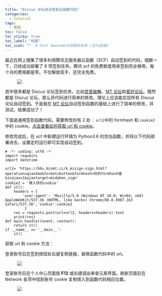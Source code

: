 ```yaml
---
title: "Discuz 论坛自动签到云函数代码"
categories:
  - tutorial
tags:
  - 教程
toc: false
toc_sticky: true
toc_label: "标题"
toc_icon: ""  # Font Awesome对应图标名称 (无fa前缀)	
---
```

最近在网上搜集了很多利用腾讯无服务器云函数（SCF）自动签到的代码，细数一下，已经成功部署了 8 项签到任务。腾讯 scf 的免费额度用来签到完全够用，每个月的费用都是零。不仅解放双手，还完全免费。

<figure> <a href="https://cdn.jsdelivr.net/gh/sunete/imghost/img20200708184413.png"><img src="https://cdn.jsdelivr.net/gh/sunete/imghost/img20200708184413.png"></a> </figure>

其中很多都是 Discuz 论坛签到任务，比如[吾爱破解][1]、[MT 论坛][2]和[爱好论坛][3]。既然都是 Discuz 论坛，那么将代码进行简单的修改，理论上应该能实现所有 Discuz 论坛自动签到。于是我在 [MT 论坛][2]自动签到函数的基础上进行了简单的修改，并测试，结果成功了！

下面是通用签到函数代码，需要修改的有 2 处： `url2`中的 formhash 和 `cookie2` 中的 cookie。[点击查看如何获取 url 和 cookie](#1)。

修改完成后，在 scf 中新建运行环境为 Python3.6 的空白函数，并将以下代码部署进去，设置定时运行即可实现自动签到。

```
# -*- coding: utf8 -*-
import requests
import datetime

url2= 'https://bbs.binmt.cc/k_misign-sign.html?operation=qiandao&format=button&formhash=你的formhash值&inajax=1&ajaxtarget=midaben_sign'
cookie2 = '填入你的cookie'
def it():
    headers = {
        'user-agent': 'Mozilla/5.0 (Windows NT 10.0; Win64; x64) AppleWebKit/537.36 (KHTML, like Gecko) Chrome/80.0.3987.163 Safari/537.36','cookie':cookie2
         }
    res = requests.post(url=url2, headers=headers).text
    print(res)
def main_handler(event, context):
    return it()
if __name__ == '__main__':
    it()
```

<span id="1">获取 url 和 cookie 方法：<span>

登录账号后在签到按钮处右键复制链接，替换函数代码中的 url。

<figure> <a href="https://cdn.jsdelivr.net/gh/sunete/imghost/img20200708190726.png"><img src="https://cdn.jsdelivr.net/gh/sunete/imghost/img20200708190726.png"></a> </figure>

登录账号后在个人中心页面按 **F12** 或右键调出审查元素界面。刷新页面后在 Network 各项中找到账号 cookie 复制填入到函数代码相应位置。

<figure> <a href="https://cdn.jsdelivr.net/gh/sunete/imghost/img20200708193216.png"><img src="https://cdn.jsdelivr.net/gh/sunete/imghost/img20200708193216.png"></a> </figure>

[1]: https://www.52pojie.cn/
[2]: https://bbs.binmt.cc/
[3]: https://www.aihao.cc/forum.php